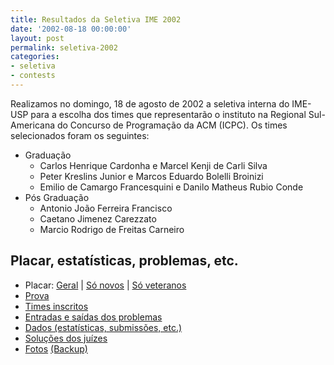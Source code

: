 ```yaml
---
title: Resultados da Seletiva IME 2002
date: '2002-08-18 00:00:00'
layout: post
permalink: seletiva-2002
categories:
- seletiva
- contests
---
```


Realizamos no domingo, 18 de agosto de 2002 a seletiva interna do IME-USP para a escolha dos times que representarão o instituto na Regional Sul-Americana do Concurso de Programação da ACM (ICPC). Os times selecionados foram os seguintes:

- Graduação
	- Carlos Henrique Cardonha e Marcel Kenji de Carli Silva
	- Peter Kreslins Junior e Marcos Eduardo Bolelli Broinizi
	- Emilio de Camargo Francesquini e Danilo Matheus Rubio Conde
- Pós Graduação
	- Antonio João Ferreira Francisco
	- Caetano Jimenez Carezzato
	- Marcio Rodrigo de Freitas Carneiro

## Placar, estatísticas, problemas, etc.
- Placar: [Geral](https://www.ime.usp.br/~maratona/assets/seletivas/2002/score/full.html) \| [Só novos](https://www.ime.usp.br/~maratona/assets/seletivas/2002/score/novos.html) \| [Só veteranos](https://www.ime.usp.br/~maratona/assets/seletivas/2002/score/veteranos.html)
- [Prova](https://www.ime.usp.br/~maratona/assets/seletivas/2002/caderno.pdf)
- [Times inscritos](https://www.ime.usp.br/~maratona/assets/seletivas/2002/times.html)
- [Entradas e saídas dos problemas](https://www.ime.usp.br/~maratona/assets/seletivas/2002/io.tar.xz)
- [Dados (estatísticas, submissões, etc.)](https://www.ime.usp.br/~maratona/assets/seletivas/2002/data.tar.xz)
- [Soluções dos juízes](https://www.ime.usp.br/~maratona/assets/seletivas/2002/solutions.tar.xz)
- [Fotos](https://www.facebook.com/media/set/?set=a.1611255402288500.1073741847.609146922499358&type=1&l=3d58cf9e8b) [(Backup)](https://www.ime.usp.br/~maratona/assets/seletivas/2002/fotos.tar.xz)
